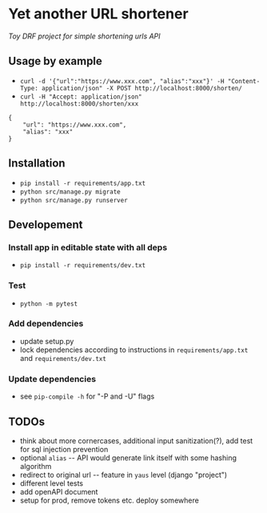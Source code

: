 # Yet another URL shortener

_Toy DRF project for simple shortening urls API_


## Usage by example

- `curl -d '{"url":"https://www.xxx.com", "alias":"xxx"}' -H "Content-Type: application/json" -X POST http://localhost:8000/shorten/`
- `curl -H "Accept: application/json" http://localhost:8000/shorten/xxx`

```
{
    "url": "https://www.xxx.com",
    "alias": "xxx"
}
```

## Installation

- `pip install -r requirements/app.txt`
- `python src/manage.py migrate`
- `python src/manage.py runserver`

## Developement

### Install app in editable state with all deps
- `pip install -r requirements/dev.txt`

### Test
- `python -m pytest`

### Add dependencies

- update setup.py
- lock dependencies according to instructions in `requirements/app.txt` and `requirements/dev.txt`

### Update dependencies

- see `pip-compile -h` for "-P and -U" flags


## TODOs

- think about more cornercases, additional input sanitization(?), add test for sql injection prevention
- optional `alias` -- API would generate link itself with some hashing algorithm
- redirect to original url -- feature in `yaus` level (django "project")
- different level tests
- add openAPI document
- setup for prod, remove tokens etc. deploy somewhere
